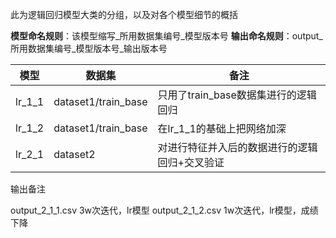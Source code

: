 此为逻辑回归模型大类的分组，以及对各个模型细节的概括

**模型命名规则**：该模型缩写_所用数据集编号_模型版本号
**输出命名规则**：output_所用数据集编号_模型版本号_输出版本号

|模型|数据集|备注|
|---|---|---|
|lr_1_1|dataset1/train_base|只用了train_base数据集进行的逻辑回归|
|lr_1_2|dataset1/train_base|在lr_1_1的基础上把网络加深|
|lr_2_1|dataset2|对进行特征并入后的数据进行的逻辑回归+交叉验证|

输出备注

output_2_1_1.csv    3w次迭代，lr模型
output_2_1_2.csv    1w次迭代，lr模型，成绩下降